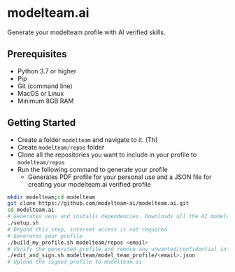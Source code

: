 # modelteam.ai

Generate your modelteam profile with AI verified skills.

## Prerequisites

- Python 3.7 or higher
- Pip
- Git (command line)
- MacOS or Linux
- Minimum 8GB RAM

## Getting Started

- Create a folder `modelteam` and navigate to it. (Th)
- Create `modelteam/repos` folder
- Clone all the repositories you want to include in your profile to `modelteam/repos`
- Run the following command to generate your profile
    - Generates PDF profile for your personal use and a JSON file for creating your modelteam.ai verified profile

```bash
mkdir modelteam;cd modelteam
git clone https://github.com/modelteam-ai/modelteam.ai.git
cd modelteam.ai
# Generates venv and installs dependencies. Downloads all the AI models
./setup.sh
# Beyond this step, internet access is not required
# Generates your profile
./build_my_profile.sh modelteam/repos <email>
# Verify the generated profile and remove any unwanted/confidential information
./edit_and_sign.sh modelteam/model_team_profile/<email>.json
# Upload the signed profile to modelteam.ai
```